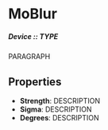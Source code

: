 # MoBlur
##### Device :: TYPE

PARAGRAPH

## Properties

- **Strength**: DESCRIPTION
- **Sigma**: DESCRIPTION
- **Degrees**: DESCRIPTION



